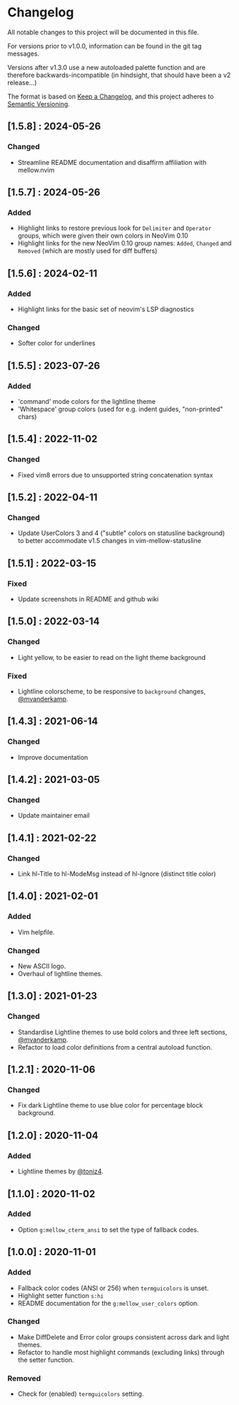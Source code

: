# Changelog

All notable changes to this project will be documented in this file.

For versions prior to v1.0.0, information can be found in the git tag messages.

Versions after v1.3.0 use a new autoloaded palette function and are therefore
backwards-incompatible (in hindsight, that should have been a v2 release...)

The format is based on [Keep a Changelog](https://keepachangelog.com/en/1.0.0/),
and this project adheres to [Semantic Versioning](https://semver.org/spec/v2.0.0.html).

## [1.5.8] : 2024-05-26

### Changed
- Streamline README documentation and disaffirm affiliation with mellow.nvim

## [1.5.7] : 2024-05-26

### Added
- Highlight links to restore previous look for `Delimiter` and `Operator`
  groups, which were given their own colors in NeoVim 0.10
- Highlight links for the new NeoVim 0.10 group names: `Added`, `Changed` and
  `Removed` (which are mostly used for diff buffers)

## [1.5.6] : 2024-02-11

### Added
- Highlight links for the basic set of neovim's LSP diagnostics

### Changed
- Softer color for underlines

## [1.5.5] : 2023-07-26

### Added
- 'command' mode colors for the lightline theme
- 'Whitespace' group colors (used for e.g. indent guides, "non-printed" chars)

## [1.5.4] : 2022-11-02

### Changed
- Fixed vim8 errors due to unsupported string concatenation syntax

## [1.5.2] : 2022-04-11

### Changed
- Update UserColors 3 and 4 ("subtle" colors on statusline background)
  to better accommodate v1.5 changes in vim-mellow-statusline

## [1.5.1] : 2022-03-15

### Fixed
- Update screenshots in README and github wiki

## [1.5.0] : 2022-03-14

### Changed
- Light yellow, to be easier to read on the light theme background

### Fixed
- Lightline colorscheme, to be responsive to `background` changes,
  [@mvanderkamp](https://github.com/mvanderkamp).

## [1.4.3] : 2021-06-14

### Changed
- Improve documentation

## [1.4.2] : 2021-03-05

### Changed
- Update maintainer email

## [1.4.1] : 2021-02-22

### Changed
- Link hl-Title to hl-ModeMsg instead of hl-Ignore (distinct title color)

## [1.4.0] : 2021-02-01

### Added
- Vim helpfile.

### Changed
- New ASCII logo.
- Overhaul of lightline themes.

## [1.3.0] : 2021-01-23

### Changed
- Standardise Lightline themes to use bold colors and three left sections,
  [@mvanderkamp](https://github.com/mvanderkamp).
- Refactor to load color definitions from a central autoload function.

## [1.2.1] : 2020-11-06

### Changed
- Fix dark Lightline theme to use blue color for percentage block background.


## [1.2.0] : 2020-11-04

### Added
- Lightline themes by [@toniz4](https://github.com/toniz4).

## [1.1.0] : 2020-11-02

### Added
- Option `g:mellow_cterm_ansi` to set the type of fallback codes.


## [1.0.0] : 2020-11-01

### Added
- Fallback color codes (ANSI or 256) when `termguicolors` is unset.
- Highlight setter function `s:hi`
- README documentation for the `g:mellow_user_colors` option.

### Changed
- Make DiffDelete and Error color groups consistent across dark and light
  themes.
- Refactor to handle most highlight commands (excluding links) through the
  setter function.

### Removed
- Check for (enabled) `termguicolors` setting.
